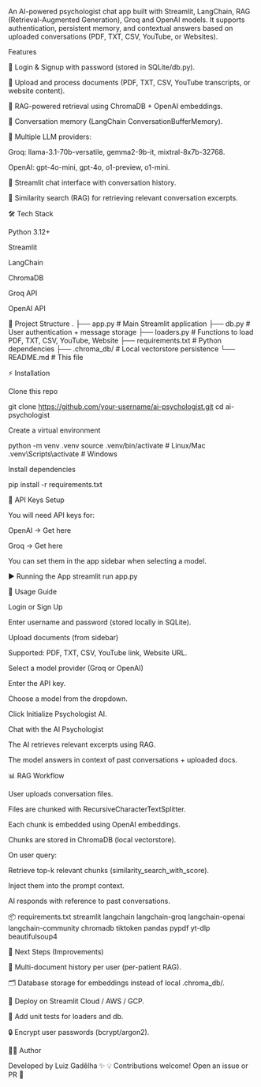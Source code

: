 An AI-powered psychologist chat app built with Streamlit, LangChain, RAG (Retrieval-Augmented Generation), Groq and OpenAI models.
It supports authentication, persistent memory, and contextual answers based on uploaded conversations (PDF, TXT, CSV, YouTube, or Websites).

Features

🔐 Login & Signup with password (stored in SQLite/db.py).

📂 Upload and process documents (PDF, TXT, CSV, YouTube transcripts, or website content).

🧩 RAG-powered retrieval using ChromaDB + OpenAI embeddings.

🧠 Conversation memory (LangChain ConversationBufferMemory).

🤖 Multiple LLM providers:

Groq: llama-3.1-70b-versatile, gemma2-9b-it, mixtral-8x7b-32768.

OpenAI: gpt-4o-mini, gpt-4o, o1-preview, o1-mini.

💬 Streamlit chat interface with conversation history.

🔎 Similarity search (RAG) for retrieving relevant conversation excerpts.


🛠️ Tech Stack

Python 3.12+

Streamlit

LangChain

ChromaDB

Groq API

OpenAI API

📂 Project Structure
.
├── app.py              # Main Streamlit application
├── db.py               # User authentication + message storage
├── loaders.py          # Functions to load PDF, TXT, CSV, YouTube, Website
├── requirements.txt    # Python dependencies
├── .chroma_db/         # Local vectorstore persistence
└── README.md           # This file

⚡ Installation

Clone this repo

git clone https://github.com/your-username/ai-psychologist.git
cd ai-psychologist


Create a virtual environment

python -m venv .venv
source .venv/bin/activate   # Linux/Mac
.venv\Scripts\activate      # Windows


Install dependencies

pip install -r requirements.txt

🔑 API Keys Setup

You will need API keys for:

OpenAI → Get here

Groq → Get here

You can set them in the app sidebar when selecting a model.

▶️ Running the App
streamlit run app.py

📝 Usage Guide

Login or Sign Up

Enter username and password (stored locally in SQLite).

Upload documents (from sidebar)

Supported: PDF, TXT, CSV, YouTube link, Website URL.

Select a model provider (Groq or OpenAI)

Enter the API key.

Choose a model from the dropdown.

Click Initialize Psychologist AI.

Chat with the AI Psychologist

The AI retrieves relevant excerpts using RAG.

The model answers in context of past conversations + uploaded docs.

📊 RAG Workflow

User uploads conversation files.

Files are chunked with RecursiveCharacterTextSplitter.

Each chunk is embedded using OpenAI embeddings.

Chunks are stored in ChromaDB (local vectorstore).

On user query:

Retrieve top-k relevant chunks (similarity_search_with_score).

Inject them into the prompt context.

AI responds with reference to past conversations.

📦 requirements.txt
streamlit
langchain
langchain-groq
langchain-openai
langchain-community
chromadb
tiktoken
pandas
pypdf
yt-dlp
beautifulsoup4

🚀 Next Steps (Improvements)

🔄 Multi-document history per user (per-patient RAG).

🗂️ Database storage for embeddings instead of local .chroma_db/.

📡 Deploy on Streamlit Cloud / AWS / GCP.

🧪 Add unit tests for loaders and db.

🔒 Encrypt user passwords (bcrypt/argon2).

👨‍💻 Author

Developed by Luiz Gadêlha ✨
💡 Contributions welcome! Open an issue or PR 🚀